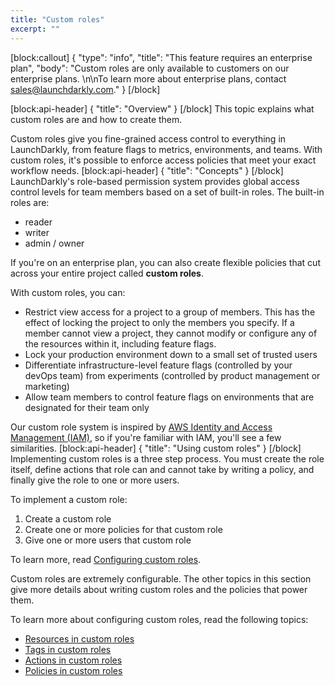 ```yaml
---
title: "Custom roles"
excerpt: ""
---
```

[block:callout]
{
  "type": "info",
  "title": "This feature requires an enterprise plan",
  "body": "Custom roles are only available to customers on our enterprise plans. \n\nTo learn more about enterprise plans, contact [sales@launchdarkly.com](mailto:sales@launchdarkly.com?Subject=Custom%20roles)."
}
[/block]

[block:api-header]
{
  "title": "Overview"
}
[/block]
This topic explains what custom roles are and how to create them.

Custom roles give you fine-grained access control to everything in LaunchDarkly, from feature flags to metrics, environments, and teams. With custom roles, it's possible to enforce access policies that meet your exact workflow needs. 
[block:api-header]
{
  "title": "Concepts"
}
[/block]
LaunchDarkly's role-based permission system provides global access control levels for team members based on a set of built-in roles. The built-in roles are:
* reader
* writer
* admin / owner

If you're on an enterprise plan, you can also create flexible policies that cut across your entire project called **custom roles**. 

With custom roles, you can:
* Restrict view access for a project to a group of members. This has the effect of locking the project to only the members you specify. If a member cannot view a project, they cannot modify or configure any of the resources within it, including feature flags.
* Lock your production environment down to a small set of trusted users
* Differentiate infrastructure-level feature flags (controlled by your devOps team) from experiments (controlled by product management or marketing)
* Allow team members to control feature flags on environments that are designated for their team only

Our custom role system is inspired by [AWS Identity and Access Management (IAM)](https://aws.amazon.com/iam/), so if you're familiar with IAM, you'll see a few similarities.
[block:api-header]
{
  "title": "Using custom roles"
}
[/block]
Implementing custom roles is a three step process. You must create the role itself, define actions that role can and cannot take by writing a policy, and finally give the role to one or more users.

To implement a custom role:
1. Create a custom role
2. Create one or more policies for that custom role
3. Give one or more users that custom role

To learn more, read [Configuring custom roles](doc:configuring-custom-roles).

Custom roles are extremely configurable. The other topics in this section give more details about writing custom roles and the policies that power them. 

To learn more about configuring custom roles, read the following topics:
* [Resources in custom roles](doc:resources-in-custom-roles) 
* [Tags in custom roles](doc:tags-in-custom-roles) 
* [Actions in custom roles](doc:actions-in-custom-roles) 
* [Policies in custom roles](doc:policies-in-custom-roles)